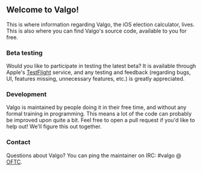 ## Welcome to Valgo!
This is where information regarding Valgo, the iOS election calculator, lives. This is also where you can find Valgo's source code, available to you for free.

### Beta testing
Would you like to participate in testing the latest beta? It is available through Apple's [TestFlight](https://testflight.apple.com/join/yuMl8zTx) service, and any testing and feedback (regarding bugs, UI, features missing, unnecessary features, etc.) is greatly appreciated.

### Development
Valgo is maintained by people doing it in their free time, and without any formal training in programming. This means a lot of the code can probably be improved upon quite a bit. Feel free to open a pull request if you'd like to help out! We'll figure this out together.

### Contact
Questions about Valgo? You can ping the maintainer on IRC: #valgo @ [OFTC](https://www.oftc.net/WebChat).
